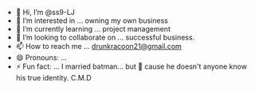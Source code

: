 - 👋 Hi, I’m @ss9-LJ
- 👀 I’m interested in ... owning my own business 
- 🌱 I’m currently learning ... project management 
- 💞️ I’m looking to collaborate on ... successful business.
- 📫 How to reach me ... drunkracoon21@gmail.com
- 😄 Pronouns: ...
- ⚡ Fun fact: ... I married batman... but 🤫 cause he doesn't anyone know his true identity. C.M.D

<!---
ss9-LJ/ss9-LJ is a ✨ special ✨ repository because its `README.md` (this file) appears on your GitHub profile.
You can click the Preview link to take a look at your changes.
--->
